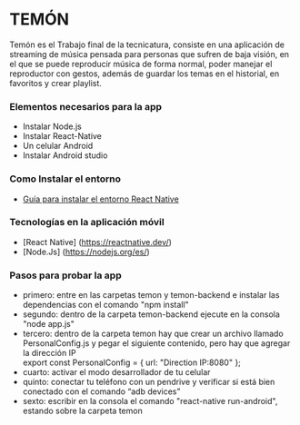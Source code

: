 # TEMÓN
Temón es el Trabajo final de la tecnicatura, consiste en una aplicación de streaming de música pensada para personas que sufren de baja visión, en el que se puede reproducir música de forma normal, poder manejar el reproductor con gestos, además de guardar los temas en el historial, en favoritos y crear playlist.     


### Elementos necesarios para la app
* Instalar Node.js
* Instalar React-Native
* Un celular Android 
* Instalar Android studio


### Como Instalar el entorno
* [Guía para instalar el entorno React Native](https://reactnative.dev/docs/environment-setup)


### Tecnologías en la aplicación móvil
* [React Native] (https://reactnative.dev/) 
* [Node.Js] (https://nodejs.org/es/) 


### Pasos para probar la app
* primero: entre en las carpetas temon y temon-backend e instalar las dependencias con el comando "npm install"
* segundo: dentro de la carpeta temon-backend ejecute en la consola "node app.js"
* tercero: dentro de la carpeta temon hay que crear un archivo llamado PersonalConfig.js y pegar el siguiente contenido, pero hay que agregar la dirección IP    
  export const PersonalConfig = {
      url: "Direction IP:8080"
  };
* cuarto: activar el modo desarrollador de tu celular  
* quinto: conectar tu teléfono con un pendrive y verificar si está bien conectado con el comando “adb devices”
* sexto: escribir en la consola el comando "react-native run-android", estando sobre la carpeta temon
